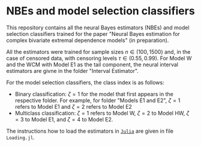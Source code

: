 # NBEs and model selection classifiers

This repository contains all the neural Bayes estimators (NBEs) and model selection classifiers trained for the paper "Neural Bayes estimation for complex bivariate extremal dependence models" (in preparation). 

All the estimators were trained for sample sizes $n\in (100, 1500)$ and, in the case of censored data, with censoring levels $\tau \in (0.55, 0.99).$ For Model W and the WCM with Model E1 as the tail component, the neural interval estimators are givne in the folder "Interval Estimator".

For the model selection classifiers, the class index is as follows:
  - Binary classification: $\zeta = 1$ for the model that first appears in the respective folder. For example, for folder "Models E1 and E2", $\zeta = 1$ refers to Model E1 and $\zeta = 2$ refers to Model E2
  - Multiclass classification: $\zeta = 1$ refers to Model W, $\zeta = 2$ to Model HW, $\zeta = 3$ to Model E1, and $\zeta = 4$ to Model E2.

The instructions how to load the estimators in [`Julia`](https://julialang.org/downloads/) are given in file `Loading.jl`.


